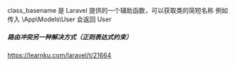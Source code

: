 class_basename 是 Laravel 提供的一个辅助函数，可以获取类的简短名称            例如传入 \App\Models\User 会返回 User



##### 路由冲突另一种解决方式（正则表达式约束）

https://learnku.com/laravel/t/21664

